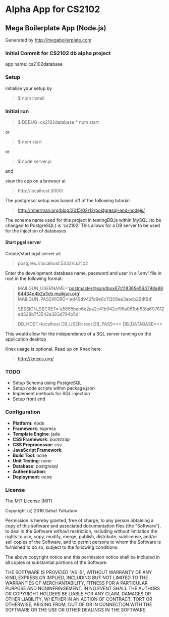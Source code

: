 # Alpha App for CS2102

## Mega Boilerplate App (Node.js)

Generated by http://megaboilerplate.com

### Initial Commit for CS2102 db alpha project

app name: cs2102database

### Setup

initialise your setup by 
> $ npm install

### Initial run

> $ DEBUG=cs2102database:* npm start

or

> $ npm start

or

> $ node server.js

and

view the app on a browser at 
> http://localhost:3000/


The postgresql setup was based off of the following tutorial: 
> http://mherman.org/blog/2015/02/12/postgresql-and-nodejs/

The schema name used for this project in testingDB.js within MySQL (to be changed to PostgreSQL) is
'cs2102'
This allows for a DB server to be used for the injection of databases

#### Start pgsl server
Create/start pgsl server at:
> postgres://localhost:5432/cs2102

Enter the development database name, password and user in a '.env' file in root in the following format:

> MAILGUN_USERNAME='postmaster@sandbox67c118365e564798a8864434e4b2a3cb.mailgun.org'
> MAILGUN_PASSWORD='ed49d942fd9e6c11208ee3aacb29df9d'
> 
> SESSION_SECRET='a5855bab6c2aa2c41b942ef96a061bb83fa607812ed328b7f3542a383d794b5d'
> 
> DB_HOST=localhost
> DB_USER=root
> DB_PASS=<<PASSWORD>>
> DB_DATABASE=<<NAME>>


This would allow for the independence of a SQL server running on the application desktop

Knex usage is optional. Read up on Knex here:
> http://knexjs.org/


### TODO
- Setup Schema using PostgreSQL
- Setup node scripts within package.json
- Implement methods for SQL injection
- Setup front end

### Configuration
- **Platform:** node
- **Framework**: express
- **Template Engine**: jade
- **CSS Framework**: bootstrap
- **CSS Preprocessor**: css
- **JavaScript Framework**: 
- **Build Tool**: none
- **Unit Testing**: none
- **Database**: postgresql
- **Authentication**: 
- **Deployment**: none

### License
The MIT License (MIT)

Copyright (c) 2016 Sahat Yalkabov

Permission is hereby granted, free of charge, to any person obtaining a copy of this software and associated documentation files (the "Software"), to deal in the Software without restriction, including without limitation the rights to use, copy, modify, merge, publish, distribute, sublicense, and/or sell copies of the Software, and to permit persons to whom the Software is furnished to do so, subject to the following conditions:

The above copyright notice and this permission notice shall be included in all copies or substantial portions of the Software.

THE SOFTWARE IS PROVIDED "AS IS", WITHOUT WARRANTY OF ANY KIND, EXPRESS OR IMPLIED, INCLUDING BUT NOT LIMITED TO THE WARRANTIES OF MERCHANTABILITY, FITNESS FOR A PARTICULAR PURPOSE AND NONINFRINGEMENT. IN NO EVENT SHALL THE AUTHORS OR COPYRIGHT HOLDERS BE LIABLE FOR ANY CLAIM, DAMAGES OR OTHER LIABILITY, WHETHER IN AN ACTION OF CONTRACT, TORT OR OTHERWISE, ARISING FROM, OUT OF OR IN CONNECTION WITH THE SOFTWARE OR THE USE OR OTHER DEALINGS IN THE SOFTWARE.